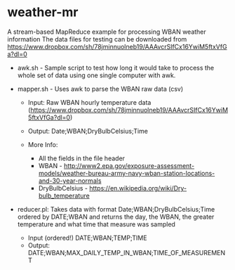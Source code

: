 # weather-mr

A stream-based MapReduce example for processing WBAN weather information
The data files for testing can be downloaded from https://www.dropbox.com/sh/78jminnuolneb19/AAAvcrSIfCx16YwiM5ftxVfGa?dl=0

- awk.sh - Sample script to test how long it would take to process the whole set of data using one single computer with awk. 
- mapper.sh - Uses awk to parse the WBAN raw data (csv)
 
	- Input: Raw WBAN hourly temperature data (https://www.dropbox.com/sh/78jminnuolneb19/AAAvcrSIfCx16YwiM5ftxVfGa?dl=0) 
	- Output: Date;WBAN;DryBulbCelsius;Time

 	- More Info:
		- All the fields in the file header
		- WBAN - http://www2.epa.gov/exposure-assessment-models/weather-bureau-army-navy-wban-station-locations-and-30-year-normals
		- DryBulbCelsius - https://en.wikipedia.org/wiki/Dry-bulb_temperature

- reducer.pl: Takes data with format Date;WBAN;DryBulbCelsius;Time ordered by DATE;WBAN and returns the day, the WBAN, the greater temperature and what time that measure was sampled

	- Input (ordered!) DATE;WBAN;TEMP;TIME
	- Output: DATE;WBAN;MAX_DAILY_TEMP_IN_WBAN;TIME_OF_MEASUREMENT

